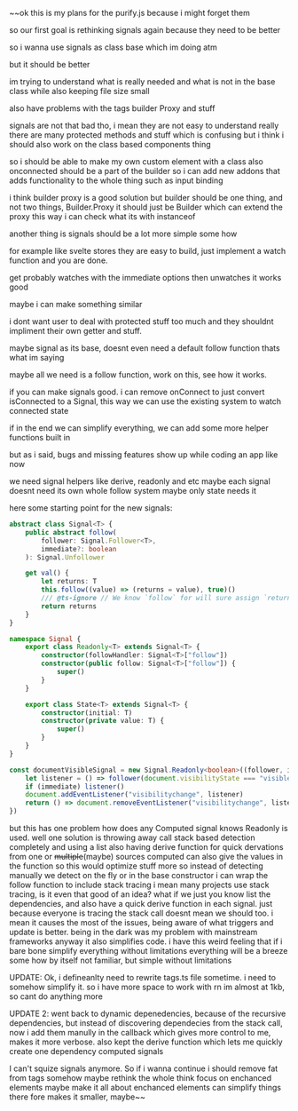 ~~ok this is my plans for the purify.js because i might forget them

so our first goal is rethinking signals again because they need to be better

so i wanna use signals as class base which im doing atm

but it should be better

im trying to understand what is really needed and what is not in the base class
while also keeping file size small

also have problems with the tags builder Proxy and stuff

signals are not that bad tho, i mean they are not easy to understand really
there are many protected methods and stuff which is confusing but i think i
should also work on the class based components thing

so i should be able to make my own custom element with a class also onconnected
should be a part of the builder so i can add new addons that adds functionality
to the whole thing such as input binding

i think builder proxy is a good solution but builder should be one thing, and
not two things, Builder.Proxy it should just be Builder which can extend the
proxy this way i can check what its with instanceof

another thing is signals should be a lot more simple some how

for example like svelte stores they are easy to build, just implement a watch
function and you are done.

get probably watches with the immediate options then unwatches it works good

maybe i can make something similar

i dont want user to deal with protected stuff too much and they shouldnt
impliment their own getter and stuff.

maybe signal as its base, doesnt even need a default follow function thats what
im saying

maybe all we need is a follow function, work on this, see how it works.

if you can make signals good. i can remove onConnect to just convert isConnected
to a Signal, this way we can use the existing system to watch connected state

if in the end we can simplify everything, we can add some more helper functions
built in

but as i said, bugs and missing features show up while coding an app like now

we need signal helpers like derive, readonly and etc maybe each signal doesnt
need its own whole follow system maybe only state needs it

here some starting point for the new signals:

```ts
abstract class Signal<T> {
    public abstract follow(
        follower: Signal.Follower<T>,
        immediate?: boolean
    ): Signal.Unfollower

    get val() {
        let returns: T
        this.follow((value) => (returns = value), true)()
        /// @ts-ignore // We know `follow` for will sure assign `returns` so ignore the error
        return returns
    }
}

namespace Signal {
    export class Readonly<T> extends Signal<T> {
        constructor(followHandler: Signal<T>["follow"])
        constructor(public follow: Signal<T>["follow"]) {
            super()
        }
    }

    export class State<T> extends Signal<T> {
        constructor(initial: T)
        constructor(private value: T) {
            super()
        }
    }
}

const documentVisibleSignal = new Signal.Readonly<boolean>((follower, immediate) => {
    let listener = () => follower(document.visibilityState === "visible")
    if (immediate) listener()
    document.addEventListener("visibilitychange", listener)
    return () => document.removeEventListener("visibilitychange", listener)
})
```

but this has one problem how does any Computed signal knows Readonly is used.
well one solution is throwing away call stack based detection completely and
using a list also having derive function for quick dervations from one or
~~multiple~~(maybe) sources computed can also give the values in the function so
this would optimize stuff more so instead of detecting manually we detect on the
fly or in the base constructor i can wrap the follow function to include stack
tracing i mean many projects use stack tracing, is it even that good of an idea?
what if we just you know list the dependencies, and also have a quick derive
function in each signal. just because everyone is tracing the stack call doesnt
mean we should too. i mean it causes the most of the issues, being aware of what
triggers and update is better. being in the dark was my problem with mainstream
frameworks anyway it also simplifies code. i have this weird feeling that if i
bare bone simplify everything without limitations everything will be a breeze
some how by itself not familiar, but simple without limitations

UPDATE: Ok, i defineanlty need to rewrite tags.ts file sometime. i need to
somehow simplify it. so i have more space to work with rn im almost at 1kb, so
cant do anything more

UPDATE 2: went back to dynamic depenedencies, because of the recursive
dependencies, but instead of discovering dependecies from the stack call, now i
add them manully in the callback which gives more control to me, makes it more
verbose. also kept the derive function which lets me quickly create one
dependency computed signals

I can't squize signals anymore. So if i wanna continue i should remove fat from
tags somehow maybe rethink the whole think focus on enchanced elements maybe
make it all about enchanced elements can simplify things there fore makes it
smaller, maybe~~